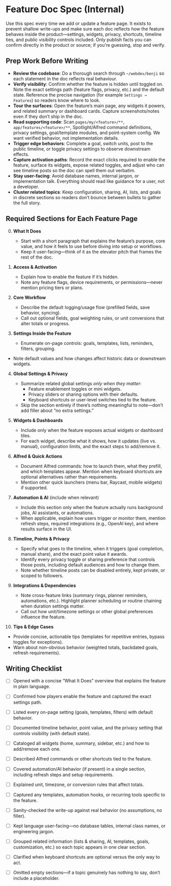 # Feature Doc Spec (Internal)

Use this spec every time we add or update a feature page. It exists to prevent shallow write-ups and make sure each doc reflects how the feature behaves inside the product—settings, widgets, privacy, shortcuts, timeline ties, and public visibility controls included. Only publish facts you can confirm directly in the product or source; if you’re guessing, stop and verify.

## Prep Work Before Writing

- **Review the codebase**: Do a thorough search through `~/webdev/benji` so each statement in the doc reflects real behaviour.
- **Verify visibility**: Confirm whether the feature is hidden until toggled on. Note the exact settings path (feature flags, privacy, etc.) and the default state. Reference the precise navigation (for example `Settings → Features`) so readers know where to look.
- **Tour the surfaces**: Open the feature’s main page, any widgets it powers, and related summary or dashboard cards. Capture screenshots/notes even if they don’t ship in the doc.
- **Read supporting code**: Scan `pages/my/<feature>/**`, `app/features/<feature>/**`, Spotlight/Alfred command definitions, privacy settings, goal/template modules, and point-system config. We want verified behavior, not implementation details.
- **Trigger edge behaviors**: Complete a goal, switch units, post to the public timeline, or toggle privacy settings to observe downstream effects.
- **Capture activation paths**: Record the exact clicks required to enable the feature, surface its widgets, expose related toggles, and adjust who can see timeline posts so the doc can spell them out verbatim.
- **Stay user-facing**: Avoid database names, internal jargon, or implementation talk. Everything should read like guidance for a user, not a developer.
- **Cluster related topics**: Keep configuration, sharing, AI, lists, and goals in discrete sections so readers don’t bounce between bullets to gather the full story.

## Required Sections for Each Feature Page

0. **What It Does**
   - Start with a short paragraph that explains the feature’s purpose, core value, and how it feels to use before diving into setup or workflows.
   - Keep it user-facing—think of it as the elevator pitch that frames the rest of the doc.

1. **Access & Activation**
   - Explain how to enable the feature if it’s hidden.
   - Note any feature flags, device requirements, or permissions—never mention pricing tiers or plans.

2. **Core Workflow**
   - Describe the default logging/usage flow (prefilled fields, save behavior, syncing).
   - Call out optional fields, goal weighting rules, or unit conversions that alter totals or progress.

3. **Settings Inside the Feature**
   - Enumerate on-page controls: goals, templates, lists, reminders, filters, grouping.
  - Note default values and how changes affect historic data or downstream widgets.

4. **Global Settings & Privacy**
   - Summarize related global settings _only when they matter_:
     - Feature enablement toggles or mini widgets.
     - Privacy sliders or sharing options with their defaults.
     - Keyboard shortcuts or user-level switches tied to the feature.
   - Skip the section entirely if there’s nothing meaningful to note—don’t add filler about “no extra settings.”

5. **Widgets & Dashboards**
   - Include only when the feature exposes actual widgets or dashboard tiles.
   - For each widget, describe what it shows, how it updates (live vs. manual), configuration limits, and the exact steps to add/remove it.

6. **Alfred & Quick Actions**
   - Document Alfred commands: how to launch them, what they prefill, and which templates appear. Mention when keyboard shortcuts are optional alternatives rather than requirements.
   - Mention other quick launchers (menu bar, Raycast, mobile widgets) if supported.

7. **Automation & AI** (include when relevant)
   - Include this section only when the feature actually runs background jobs, AI assistants, or automations.
   - When applicable, explain how users trigger or monitor them, mention refresh steps, required integrations (e.g., OpenAI key), and where results surface in the UI.

8. **Timeline, Points & Privacy**
   - Specify what goes to the timeline, when it triggers (goal completion, manual share), and the exact point value it awards.
   - Identify every privacy toggle or sharing preference that controls those posts, including default audiences and how to change them.
   - Note whether timeline posts can be disabled entirely, kept private, or scoped to followers.

9. **Integrations & Dependencies**
   - Note cross-feature links (summary rings, planner reminders, automations, etc.). Highlight planner scheduling or routine chaining when duration settings matter.
   - Call out how unit/timezone settings or other global preferences influence the feature.

10. **Tips & Edge Cases**
   - Provide concise, actionable tips (templates for repetitive entries, bypass toggles for exceptions).
   - Warn about non-obvious behavior (weighted totals, backdated goals, refresh requirements).

## Writing Checklist

- [ ] Opened with a concise “What It Does” overview that explains the feature in plain language.

- [ ] Confirmed how players enable the feature and captured the exact settings path.
- [ ] Listed every on-page setting (goals, templates, filters) with default behavior.
- [ ] Documented timeline behavior, point value, and the privacy setting that controls visibility (with default state).
- [ ] Cataloged all widgets (home, summary, sidebar, etc.) and how to add/remove each one.
- [ ] Described Alfred commands or other shortcuts tied to the feature.
- [ ] Covered automation/AI behavior (if present) in a single section, including refresh steps and setup requirements.
- [ ] Explained unit, timezone, or conversion rules that affect totals.
- [ ] Captured any templates, automation hooks, or recurring tools specific to the feature.
- [ ] Sanity-checked the write-up against real behavior (no assumptions, no filler).
- [ ] Kept language user-facing—no database tables, internal class names, or engineering jargon.
- [ ] Grouped related information (lists & sharing, AI, templates, goals, customization, etc.) so each topic appears in one clear section.
- [ ] Clarified when keyboard shortcuts are optional versus the only way to act.
- [ ] Omitted empty sections—if a topic genuinely has nothing to say, don’t include a placeholder.
